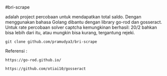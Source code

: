 #bri-scrape


adalah project percobaan untuk mendapatkan total saldo.
Dengan menggunakan bahasa Golang dibantu dengan library go-rod dan gosseract.
Untuk rate percobaan solver captcha kemungkinan berhasil: 20/2 bahkan bisa lebih dari itu, atau mungkin bisa kurang, tergantung rejeki.


    git clone github.com/pramudya3/bri-scrape
    
  Referensi :
  
    https://go-rod.github.io/
    
    https://github.com/otiai10/gosseract

